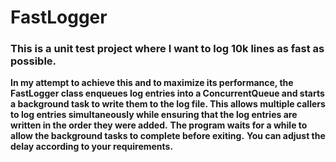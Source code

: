 # FastLogger
### This is a unit test project where I want to log 10k lines as fast as possible.

**In my attempt to achieve this and to maximize its performance, the FastLogger class enqueues log entries into a ConcurrentQueue and starts a background task to write them to the log file. This allows multiple callers to log entries simultaneously while ensuring that the log entries are written in the order they were added.**
**The program waits for a while to allow the background tasks to complete before exiting.**
**You can adjust the delay according to your requirements.**
